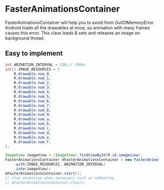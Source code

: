 FasterAnimationsContainer
============================
FasterAnimationsContainer will help you to avoid from OutOfMemoryError. Android loads all the drawables at once, so animation with many frames causes this error. This class loads & sets and releases an image on background thread.

Easy to implement
-------------------


```java
int ANIMATION_INTERVAL = 120;// 200ms
int[] IMAGE_RESOURCES = {
    R.drawable.num_0,
    R.drawable.num_1,
    R.drawable.num_2,
    R.drawable.num_3,
    R.drawable.num_4,
    R.drawable.num_5,
    R.drawable.num_6,
    R.drawable.num_7,
    R.drawable.num_8,
    R.drawable.num_9,
    R.drawable.num_a,
    R.drawable.num_b,
    R.drawable.num_c,
    R.drawable.num_d,
    R.drawable.num_e,
    R.drawable.num_f,
};

ImageView imageView = (ImageView) findViewById(R.id.imageview);
FasterAnimationsContainer mFasterAnimationsContainer = new FasterAnimationsContainer(IMAGE_RESOURCES.length)
    .with(IMAGE_RESOURCES, ANIMATION_INTERVAL)
    .into(imageView);
mFasterAnimationsContainer.start();
// stop animation when necessary such as onDestroy
// mFasterAnimationsContainer.stop();

```
